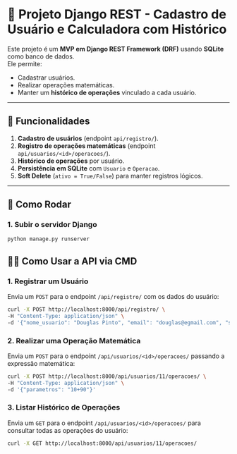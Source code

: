 # 🧮 Projeto Django REST - Cadastro de Usuário e Calculadora com Histórico

Este projeto é um **MVP em Django REST Framework (DRF)** usando **SQLite** como banco de dados.  
Ele permite:
- Cadastrar usuários.
- Realizar operações matemáticas.
- Manter um **histórico de operações** vinculado a cada usuário.

---

## 🚀 Funcionalidades
1. **Cadastro de usuários** (endpoint `api/registro/`).
2. **Registro de operações matemáticas** (endpoint `api/usuarios/<id>/operacoes/`).
3. **Histórico de operações** por usuário.
4. **Persistência em SQLite** com `Usuario` e `Operacao`.
5. **Soft Delete** (`ativo = True/False`) para manter registros lógicos.

---

## 🔧 Como Rodar
### 1. Subir o servidor Django
```bash
python manage.py runserver
```

## 🧑‍💻 Como Usar a API via CMD

### **1. Registrar um Usuário**
Envia um `POST` para o endpoint `/api/registro/` com os dados do usuário:
```bash
curl -X POST http://localhost:8000/api/registro/ \
-H "Content-Type: application/json" \
-d '{"nome_usuario": "Douglas Pinto", "email": "douglas@egmail.com", "senha": "123"}'
```

### **2. Realizar uma Operação Matemática**
Envia um `POST` para o endpoint `/api/usuarios/<id>/operacoes/` passando a expressão matemática:
```bash
curl -X POST http://localhost:8000/api/usuarios/11/operacoes/ \
-H "Content-Type: application/json" \
-d '{"parametros": "10+90"}'
```

### **3. Listar Histórico de Operações**
Envia um `GET` para o endpoint `/api/usuarios/<id>/operacoes/` para consultar todas as operações do usuário:
```bash
curl -X GET http://localhost:8000/api/usuarios/11/operacoes/
```















